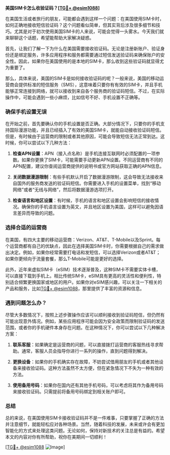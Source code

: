 **美国SIM卡怎么收验证码？[[TG💪+ @esim1088](https://t.me/s/esim1088)]**

在美国生活或者旅行的朋友，可能都会遇到这样一个问题：在美国使用SIM卡时，如何正确地接收短信验证码？这个问题看似简单，但其实背后涉及很多细节和技巧。尤其是对于初次使用美国SIM卡的人来说，可能会觉得一头雾水。今天我们就来聊聊这个话题，希望能帮助大家解决疑惑。

首先，让我们了解一下为什么在美国需要接收验证码。无论是注册新账户、验证身份还是绑定服务，许多应用程序和服务都需要通过短信发送验证码来确保账户的安全性。因此，如果你在美国使用的是本地的SIM卡，那么收到这些验证码就显得尤为重要了。

那么，具体来说，美国的SIM卡是如何接收验证码的呢？一般来说，美国的移动运营商会提供标准的短信服务（SMS），这意味着只要你有有效的SIM卡，并且手机能够正常连接到网络，就可以接收到来自各个服务商的验证码短信。不过，在实际操作中，可能会遇到一些小麻烦，比如信号不好、手机设置不正确等。

### 确保手机设置无误

在开始之前，首先要确认你的手机设置是否正确。大部分情况下，只要你的手机支持国际漫游功能，并且已经插入了有效的美国SIM卡，就能自动接收验证码短信。但是，有时候由于运营商的限制或者其他原因，可能会导致短信无法正常到达。这时候，你可以尝试以下几种方法：

1. **检查APN设置**：APN（接入点名称）是手机连接互联网时必须配置的一项参数。如果你更换了SIM卡，可能需要手动更新APN设置。不同运营商有不同的APN配置，建议你查阅运营商提供的说明书或官方网站获取正确的APN信息。

2. **关闭数据漫游限制**：有些手机默认开启了数据漫游限制，这会导致无法接收来自国外的服务商发送的验证码短信。你需要进入手机的设置菜单，找到“移动网络”或者“无线与网络”，然后将数据漫游选项打开。

3. **检查语言和地区设置**：有时候，手机的语言和地区设置会影响短信的接收情况。确保你的手机语言设置为英文，并且地区设置为美国，这样可以避免因语言差异而导致的问题。

### 选择合适的运营商

在美国，有四大主要的移动运营商：Verizon、AT&T、T-Mobile以及Sprint。每个运营商都有自己的优缺点，因此在选择美国SIM卡时，你需要根据自己的需求做出决定。例如，如果你经常需要打电话和发短信，可以选择Verizon或者AT&T；如果你更倾向于流量套餐，那么T-Mobile可能是更好的选择。

此外，近年来虚拟SIM卡（eSIM）技术逐渐普及，这种SIM卡不需要实体卡槽，可以直接下载到手机上。相比传统SIM卡，eSIM具有更高的灵活性和便利性，特别适合频繁更换国家或地区的用户。如果你对eSIM感兴趣，可以关注一下相关的产品和服务，比如[TG💪+ @esim1088](https://t.me/s/esim1088)，那里提供了丰富的资源和信息。

### 遇到问题怎么办？

尽管大多数情况下，按照上述步骤操作应该可以顺利接收到验证码短信，但仍然有可能出现意外情况。例如，某些应用程序可能会因为安全政策而限制验证码的发送范围，或者你的手机硬件本身存在问题。在这种情况下，你可以尝试以下几种解决方案：

1. **联系客服**：如果确定是运营商的问题，可以直接拨打运营商的客服热线寻求帮助。通常，客服人员会指导你进行一系列的操作，直到问题得到解决。

2. **更换设备**：如果你的手机确实存在故障，不妨尝试借用朋友的手机或者其他设备来接收验证码。这种方法虽然不太方便，但在紧急情况下不失为一种有效的方法。

3. **使用备用号码**：如果你在国内还有其他手机号码，可以考虑将其作为备用号码来接收验证码。只需提前将备用号码绑定到相关账户即可。

### 总结

总的来说，在美国使用SIM卡接收验证码并不是一件难事，只要掌握了正确的方法并注意细节，就能轻松应对各种场景。当然，随着科技的发展，未来或许会有更加智能化的方式来处理这类问题。无论如何，保持对新技术的关注总是有益的。希望本文的内容对你有所帮助，祝你在美期间一切顺利！

[[TG💪+ @esim1088](https://t.me/s/esim1088) ![Image](https://i.postimg.cc/4NQfJmqS/Snipaste-2025-05-13-00-14-12.png)]